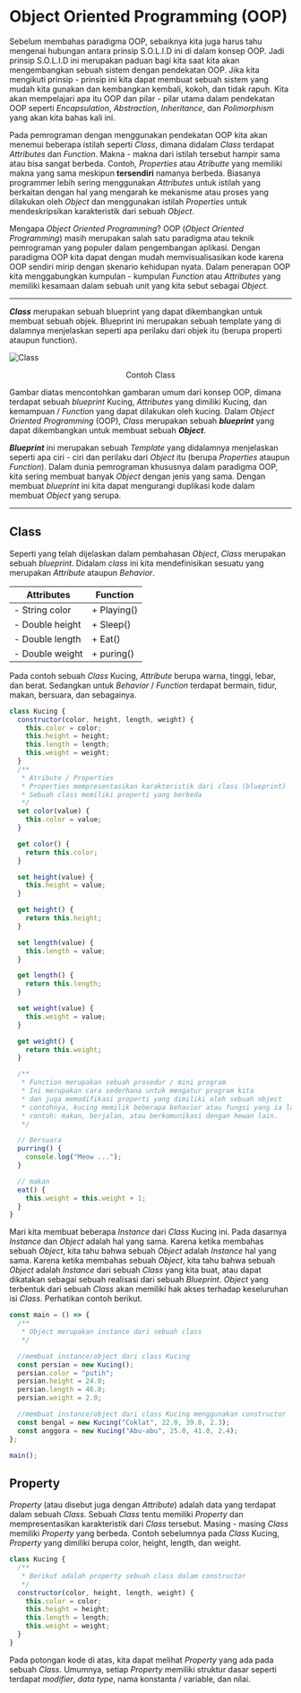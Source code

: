 # Object Oriented Programming (OOP)

Sebelum membahas paradigma OOP, sebaiknya kita juga harus tahu mengenai hubungan antara prinsip S.O.L.I.D ini di dalam konsep OOP. Jadi prinsip S.O.L.I.D ini merupakan paduan bagi kita saat kita akan mengembangkan sebuah sistem dengan pendekatan OOP. Jika kita mengikuti prinsip - prinsip ini kita dapat membuat sebuah sistem yang mudah kita gunakan dan kembangkan kembali, kokoh, dan tidak rapuh. Kita akan mempelajari apa itu OOP dan pilar - pilar utama dalam pendekatan OOP seperti _Encapsulation_, _Abstraction_, _Inheritance_, dan _Polimorphism_ yang akan kita bahas kali ini.

Pada pemrograman dengan menggunakan pendekatan OOP kita akan menemui beberapa istilah seperti _Class_, dimana didalam _Class_ terdapat _Attributes_ dan _Function_. Makna - makna dari istilah tersebut hampir sama atau bisa sangat berbeda. Contoh, _Properties_ atau _Atributte_ yang memiliki makna yang sama meskipun **tersendiri** namanya berbeda. Biasanya programmer lebih sering menggunakan _Attributes_ untuk istilah yang berkaitan dengan hal yang mengarah ke mekanisme atau proses yang dilakukan oleh _Object_ dan menggunakan istilah _Properties_ untuk mendeskripsikan karakteristik dari sebuah _Object_.

Mengapa _Object Oriented Programming_? OOP (_Object Oriented Programming_) masih merupakan salah satu paradigma atau teknik pemrograman yang populer dalam pengembangan aplikasi. Dengan paradigma OOP kita dapat dengan mudah memvisualisasikan kode karena OOP sendiri mirip dengan skenario kehidupan nyata. Dalam penerapan OOP kita menggabungkan kumpulan - kumpulan _Function_ atau _Attributes_ yang memiliki kesamaan dalam sebuah unit yang kita sebut sebagai _Object_.

---

**_Class_** merupakan sebuah blueprint yang dapat dikembangkan untuk membuat sebuah objek. Blueprint ini merupakan sebuah template yang di dalamnya menjelaskan seperti apa perilaku dari objek itu (berupa properti ataupun function).

![Class](https://i.imgur.com/V5ZvA46.png)

<center>

Contoh Class

</center>

Gambar diatas mencontohkan gambaran umum dari konsep OOP, dimana terdapat sebuah _blueprint_ Kucing, _Attributes_ yang dimiliki Kucing, dan kemampuan / _Function_ yang dapat dilakukan oleh kucing. Dalam _Object Oriented Programming_ (OOP), _Class_ merupakan sebuah **_blueprint_** yang dapat dikembangkan untuk membuat sebuah **_Object_**.

**_Blueprint_** ini merupakan sebuah _Template_ yang didalamnya menjelaskan seperti apa ciri - ciri dan perilaku dari _Object_ itu (berupa _Properties_ ataupun _Function_). Dalam dunia pemrograman khususnya dalam paradigma OOP, kita sering membuat banyak _Object_ dengan jenis yang sama. Dengan membuat _blueprint_ ini kita dapat mengurangi duplikasi kode dalam membuat _Object_ yang serupa.

---

## Class

Seperti yang telah dijelaskan dalam pembahasan _Object_, _Class_ merupakan sebuah _blueprint_. Didalam _class_ ini kita mendefinisikan sesuatu yang merupakan _Attribute_ ataupun _Behavior_.

| Attributes      | Function    |
| --------------- | ----------- |
| - String color  | + Playing() |
| - Double height | + Sleep()   |
| - Double length | + Eat()     |
| - Double weight | + puring()  |

Pada contoh sebuah _Class_ Kucing, _Attribute_ berupa warna, tinggi, lebar, dan berat. Sedangkan untuk _Behavior_ / _Function_ terdapat bermain, tidur, makan, bersuara, dan sebagainya.

```Javascript
class Kucing {
  constructor(color, height, length, weight) {
    this.color = color;
    this.height = height;
    this.length = length;
    this.weight = weight;
  }
  /**
   * Atribute / Properties
   * Properties mempresentasikan karakteristik dari class (blueprint)
   * Sebuah class memiliki properti yang berbeda
   */
  set color(value) {
    this.color = value;
  }

  get color() {
    return this.color;
  }

  set height(value) {
    this.height = value;
  }

  get height() {
    return this.height;
  }

  set length(value) {
    this.length = value;
  }

  get length() {
    return this.length;
  }

  set weight(value) {
    this.weight = value;
  }

  get weight() {
    return this.weight;
  }

  /**
   * Function merupakan sebuah prosedur / mini program
   * Ini merupakan cara sederhana untuk mengatur program kita
   * dan juga memodifikasi properti yang dimiliki oleh sebuah object
   * contohnya, kucing memilik beberapa behavior atau fungsi yang ia lakukan
   * contoh: makan, berjalan, atau berkomunikasi dengan hewan lain.
   */

  // Bersuara
  purring() {
    console.log("Meow ...");
  }

  // makan
  eat() {
    this.weight = this.weight + 1;
  }
}
```

Mari kita membuat beberapa _Instance_ dari _Class_ Kucing ini. Pada dasarnya _Instance_ dan _Object_ adalah hal yang sama. Karena ketika membahas sebuah _Object_, kita tahu bahwa sebuah _Object_ adalah _Instance_ hal yang sama. Karena ketika membahas sebuah _Object_, kita tahu bahwa sebuah _Object_ adalah _Instance_ dari sebuah _Class_ yang kita buat, atau dapat dikatakan sebagai sebuah realisasi dari sebuah _Blueprint_. _Object_ yang terbentuk dari sebuah _Class_ akan memiliki hak akses terhadap keseluruhan isi _Class_. Perhatikan contoh berikut.

```javascript
const main = () => {
  /**
   * Object merupakan instance dari sebuah class
   */

  //membuat instance/object dari class Kucing
  const persian = new Kucing();
  persian.color = "putih";
  persian.height = 24.0;
  persian.length = 46.0;
  persian.weight = 2.0;

  //membuat instance/object dari class Kucing menggunakan constructor
  const bengal = new Kucing("Coklat", 22.0, 39.0, 2.3);
  const anggora = new Kucing("Abu-abu", 25.0, 41.0, 2.4);
};

main();
```

## Property

_Property_ (atau disebut juga dengan _Attribute_) adalah data yang terdapat dalam sebuah _Class_. Sebuah _Class_ tentu memiliki _Property_ dan mempresentasikan karakteristik dari _Class_ tersebut. Masing - masing _Class_ memiliki _Property_ yang berbeda. Contoh sebelumnya pada _Class_ Kucing, _Property_ yang dimiliki berupa color, height, length, dan weight.

```javascript
class Kucing {
  /**
   * Berikut adalah property sebuah class dalam constructor
   */
  constructor(color, height, length, weight) {
    this.color = color;
    this.height = height;
    this.length = length;
    this.weight = weight;
  }
}
```

Pada potongan kode di atas, kita dapat melihat _Property_ yang ada pada sebuah _Class_. Umumnya, setiap _Property_ memiliki struktur dasar seperti terdapat _modifier_, _data type_, nama konstanta / variable, dan nilai.
